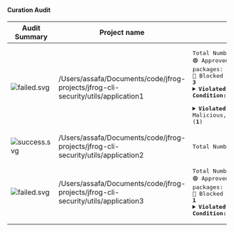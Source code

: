 #### Curation Audit
| Audit Summary | Project name | Audit Details |
|--------|--------|---------|
| <img alt="failed.svg" src=https://raw.githubusercontent.com/attiasas/jfrog-cli-security/main/improve_job_summary/resources//statusIcons/failed.svg> | /Users/assafa/Documents/code/jfrog-projects/jfrog-cli-security/utils/application1 | <pre>Total Number of resolved packages: <b>6</b><br>🟢 Approved packages: <b>3</b><br>🔴 Blocked packages: <b>3</b><br><details><summary><b>Violated Policy:</b> cvss_score, <b>Condition:</b> cvss score higher than 4.0 (<b>2</b>)</summary><br>📦 npm://underscore:1.0.0<br>📦 npm://test:2.0.0</details><br><details><summary><b>Violated Policy:</b> Malicious, <b>Condition:</b> Malicious package (<b>1</b>)</summary><br>📦 npm://lodash:1.0.0</details></pre> |
| <img alt="success.svg" src=https://raw.githubusercontent.com/attiasas/jfrog-cli-security/main/improve_job_summary/resources//statusIcons/success.svg> | /Users/assafa/Documents/code/jfrog-projects/jfrog-cli-security/utils/application2 | <pre>Total Number of resolved packages: <b>3</b></pre> |
| <img alt="failed.svg" src=https://raw.githubusercontent.com/attiasas/jfrog-cli-security/main/improve_job_summary/resources//statusIcons/failed.svg> | /Users/assafa/Documents/code/jfrog-projects/jfrog-cli-security/utils/application3 | <pre>Total Number of resolved packages: <b>5</b><br>🟢 Approved packages: <b>4</b><br>🔴 Blocked packages: <b>1</b><br><details><summary><b>Violated Policy:</b> Aged, <b>Condition:</b> Package is aged (<b>1</b>)</summary><br>📦 npm://test:1.0.0</details></pre> |
